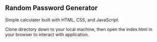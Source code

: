 ## Random Password Generator
Simple calculater built with HTML, CSS, and JavaScript.

Clone directory down to your local machine, then open the index.html in your browser to interact with application.